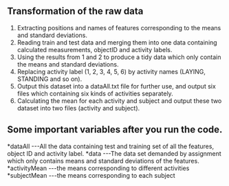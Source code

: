 ## Transformation of the raw data
1. Extracting positions and names of features corresponding to the means and standard deviations.
2. Reading train and test data and merging them into one data containing calculated measurements, objectID and activity labels.
3. Using the results from 1 and 2 to produce a tidy data which only contain the means and standard deviations.
4. Replacing activity label (1, 2, 3, 4, 5, 6) by activity names (LAYING, STANDING and so on).
5. Output this dataset into a dataAll.txt file for further use, and output six files which containing six kinds of activities separately.
6. Calculating the mean for each activity and subject and output these two dataset into two files (activity and subject).


## Some important variables after you run the code.

*dataAll ---All the data containing test and training set of all the features, object ID and activity label.
*data ---The data set demanded by assignment which only contains means and standard deviations of the features.
*activityMean ---the means corresponding to different activities
*subjectMean ---the means corresponding to each subject

